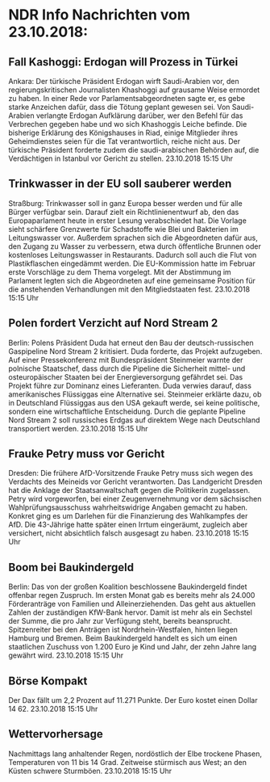 # NDR Info Nachrichten vom 23.10.2018:


## Fall Kashoggi: Erdogan will Prozess in Türkei
Ankara: Der türkische Präsident Erdogan wirft Saudi-Arabien vor, den regierungskritischen Journalisten Khashoggi auf grausame Weise ermordet zu haben. In einer Rede vor Parlamentsabgeordneten sagte er, es gebe starke Anzeichen dafür, dass die Tötung geplant gewesen sei. Von Saudi-Arabien verlangte Erdogan Aufklärung darüber, wer den Befehl für das Verbrechen gegeben habe und wo sich Khashoggis Leiche befinde. Die bisherige Erklärung des Königshauses in Riad, einige Mitglieder ihres Geheimdienstes seien für die Tat verantwortlich, reiche nicht aus. Der türkische Präsident forderte zudem die saudi-arabischen Behörden auf, die Verdächtigen in Istanbul vor Gericht zu stellen. 23.10.2018 15:15 Uhr 

## Trinkwasser in der EU soll sauberer werden
Straßburg: Trinkwasser soll in ganz Europa besser werden und für alle Bürger verfügbar sein. Darauf zielt ein Richtlinienentwurf ab, den das Europaparlament heute in erster Lesung verabschiedet hat. Die Vorlage sieht schärfere Grenzwerte für Schadstoffe wie Blei und Bakterien im Leitungswasser vor. Außerdem sprachen sich die Abgeordneten dafür aus, den Zugang zu Wasser zu verbessern, etwa durch öffentliche Brunnen oder kostenloses Leitungswasser in Restaurants. Dadurch soll auch die Flut von Plastikflaschen eingedämmt werden. Die EU-Kommission hatte im Februar erste Vorschläge zu dem Thema vorgelegt. Mit der Abstimmung im Parlament legten sich die Abgeordneten auf eine gemeinsame Position für die anstehenden Verhandlungen mit den Mitgliedstaaten fest. 23.10.2018 15:15 Uhr 

## Polen fordert Verzicht auf Nord Stream 2
Berlin: Polens Präsident Duda hat erneut den Bau der deutsch-russischen Gaspipeline Nord Stream 2 kritisiert. Duda forderte, das Projekt aufzugeben. Auf einer Pressekonferenz mit Bundespräsident Steinmeier warnte der polnische Staatschef, dass durch die Pipeline die Sicherheit mittel- und osteuropäischer Staaten bei der Energieversorgung gefährdet sei. Das Projekt führe zur Dominanz eines Lieferanten. Duda verwies darauf, dass amerikanisches Flüssiggas eine Alternative sei. Steinmeier erklärte dazu, ob in Deutschland Flüssiggas aus den USA gekauft werde, sei keine politische, sondern eine wirtschaftliche Entscheidung. Durch die geplante Pipeline Nord Stream 2 soll russisches Erdgas auf direktem Wege nach Deutschland transportiert werden. 23.10.2018 15:15 Uhr 

## Frauke Petry muss vor Gericht
Dresden: Die frühere AfD-Vorsitzende Frauke Petry muss sich wegen des Verdachts des Meineids vor Gericht verantworten. Das Landgericht Dresden hat die Anklage der Staatsanwaltschaft gegen die Politikerin zugelassen. Petry wird vorgeworfen, bei einer Zeugenvernehmung vor dem sächsischen Wahlprüfungsausschuss wahrheitswidrige Angaben gemacht zu haben. Konkret ging es um Darlehen für die Finanzierung des Wahlkampfes der AfD. Die 43-Jährige hatte später einen Irrtum eingeräumt, zugleich aber versichert, nicht absichtlich falsch ausgesagt zu haben. 23.10.2018 15:15 Uhr 

## Boom bei Baukindergeld
Berlin: Das von der großen Koalition beschlossene Baukindergeld findet offenbar regen Zuspruch. Im ersten Monat gab es bereits mehr als 24.000 Förderanträge von Familien und Alleinerziehenden. Das geht aus aktuellen Zahlen der zuständigen KfW-Bank hervor. Damit ist mehr als ein Sechstel der Summe, die pro Jahr zur Verfügung steht, bereits beansprucht. Spitzenreiter bei den Anträgen ist Nordrhein-Westfalen, hinten liegen Hamburg und Bremen. Beim Baukindergeld handelt es sich um einen staatlichen Zuschuss von 1.200 Euro je Kind und Jahr, der zehn Jahre lang gewährt wird. 23.10.2018 15:15 Uhr 

## Börse Kompakt
Der Dax fällt um 2,2 Prozent auf 11.271 Punkte. Der Euro kostet einen Dollar 14 62. 23.10.2018 15:15 Uhr 

## Wettervorhersage
Nachmittags lang anhaltender Regen, nordöstlich der Elbe trockene Phasen, Temperaturen von 11 bis 14 Grad. Zeitweise stürmisch aus West; an den Küsten schwere Sturmböen. 23.10.2018 15:15 Uhr 
